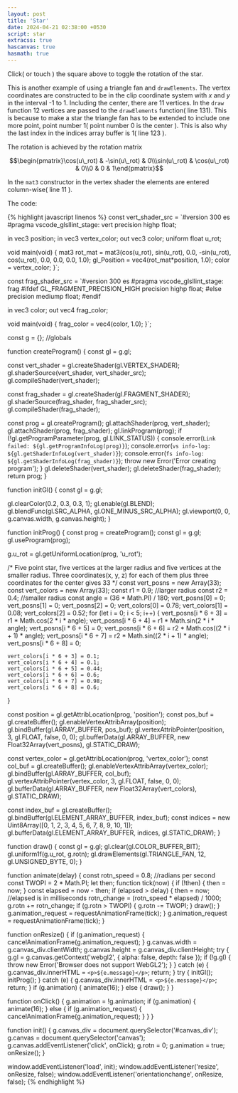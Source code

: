 ```yaml
---
layout: post
title: 'Star'
date: 2024-04-21 02:38:00 +0530
script: star
extracss: true
hascanvas: true
hasmath: true
---
```


Click( or touch ) the square above to toggle the rotation of the star.

This is another example of using a triangle fan and `drawElements`. The vertex coordinates are constructed to be in the clip coordinate system with $x$ and $y$ in the interval -1 to 1. Including the center, there are 11 vertices. In the `draw` function 12 vertices are passed to the `drawElements` function( line 131). This is because to make a star the triangle fan has to be extended to include one more point, point number 1( point number 0 is the center ). This is also why the last index in the indices array buffer is 1( line 123 ).

The rotation is achieved by the rotation matrix

$$\begin{pmatrix}\cos(u\_rot) & -\sin(u\_rot) & 0\\\sin(u\_rot) & \cos(u\_rot) & 0\\0 & 0 & 1\end{pmatrix}$$

In the `mat3` constructor in the vertex shader the elements are entered column-wise( line 11 ).

The code:

{% highlight javascript linenos %}
const vert_shader_src = `#version 300 es
#pragma vscode_glsllint_stage: vert
precision highp float;

in vec3 position;
in vec3 vertex_color;
out vec3 color;
uniform float u_rot;

void main(void) {
  mat3 rot_mat = mat3(cos(u_rot), sin(u_rot), 0.0, -sin(u_rot), cos(u_rot), 0.0, 0.0, 0.0, 1.0);
  gl_Position = vec4(rot_mat*position, 1.0);
  color = vertex_color;
}`;

const frag_shader_src = `#version 300 es
#pragma vscode_glsllint_stage: frag
#ifdef GL_FRAGMENT_PRECISION_HIGH
  precision highp float;
#else
  precision mediump float;
#endif

in vec3 color;
out vec4 frag_color;

void main(void) {
  frag_color = vec4(color, 1.0);
}`;

const g = {}; //globals

function createProgram() {
  const gl = g.gl;

  const vert_shader = gl.createShader(gl.VERTEX_SHADER);
  gl.shaderSource(vert_shader, vert_shader_src);
  gl.compileShader(vert_shader);

  const frag_shader = gl.createShader(gl.FRAGMENT_SHADER);
  gl.shaderSource(frag_shader, frag_shader_src);
  gl.compileShader(frag_shader);

  const prog = gl.createProgram();
  gl.attachShader(prog, vert_shader);
  gl.attachShader(prog, frag_shader);
  gl.linkProgram(prog);
  if (!gl.getProgramParameter(prog, gl.LINK_STATUS)) {
    console.error(`Link failed: ${gl.getProgramInfoLog(prog)}`);
    console.error(`vs info-log: ${gl.getShaderInfoLog(vert_shader)}`);
    console.error(`fs info-log: ${gl.getShaderInfoLog(frag_shader)}`);
    throw new Error('Error creating program');
  }
  gl.deleteShader(vert_shader);
  gl.deleteShader(frag_shader);
  return prog;
}

function initGl() {
  const gl = g.gl;

  gl.clearColor(0.2, 0.3, 0.3, 1);
  gl.enable(gl.BLEND);
  gl.blendFunc(gl.SRC_ALPHA, gl.ONE_MINUS_SRC_ALPHA);
  gl.viewport(0, 0, g.canvas.width, g.canvas.height);
}

function initProg() {
  const prog = createProgram();
  const gl = g.gl;
  gl.useProgram(prog);

  g.u_rot = gl.getUniformLocation(prog, 'u_rot');

  /*
  Five point star, five vertices at the larger radius
  and five vertices at the smaller radius. Three coordinates(x, y, z) for
  each of them plus three coordinates for the center gives 33
  */
  const vert_posns = new Array(33);
  const vert_colors = new Array(33);
  const r1 = 0.9; //larger radius
  const r2 = 0.4; //smaller radius
  const angle = (36 * Math.PI) / 180;
  vert_posns[0] = 0;
  vert_posns[1] = 0;
  vert_posns[2] = 0;
  vert_colors[0] = 0.78;
  vert_colors[1] = 0.08;
  vert_colors[2] = 0.52;
  for (let i = 0; i < 5; i++) {
    vert_posns[i * 6 + 3] = r1 * Math.cos(2 * i * angle);
    vert_posns[i * 6 + 4] = r1 * Math.sin(2 * i * angle);
    vert_posns[i * 6 + 5] = 0;
    vert_posns[i * 6 + 6] = r2 * Math.cos((2 * i + 1) * angle);
    vert_posns[i * 6 + 7] = r2 * Math.sin((2 * i + 1) * angle);
    vert_posns[i * 6 + 8] = 0;

    vert_colors[i * 6 + 3] = 0.1;
    vert_colors[i * 6 + 4] = 0.1;
    vert_colors[i * 6 + 5] = 0.44;
    vert_colors[i * 6 + 6] = 0.6;
    vert_colors[i * 6 + 7] = 0.98;
    vert_colors[i * 6 + 8] = 0.6;
  }

  const position = gl.getAttribLocation(prog, 'position');
  const pos_buf = gl.createBuffer();
  gl.enableVertexAttribArray(position);
  gl.bindBuffer(gl.ARRAY_BUFFER, pos_buf);
  gl.vertexAttribPointer(position, 3, gl.FLOAT, false, 0, 0);
  gl.bufferData(gl.ARRAY_BUFFER, new Float32Array(vert_posns), gl.STATIC_DRAW);

  const vertex_color = gl.getAttribLocation(prog, 'vertex_color');
  const col_buf = gl.createBuffer();
  gl.enableVertexAttribArray(vertex_color);
  gl.bindBuffer(gl.ARRAY_BUFFER, col_buf);
  gl.vertexAttribPointer(vertex_color, 3, gl.FLOAT, false, 0, 0);
  gl.bufferData(gl.ARRAY_BUFFER, new Float32Array(vert_colors), gl.STATIC_DRAW);

  const index_buf = gl.createBuffer();
  gl.bindBuffer(gl.ELEMENT_ARRAY_BUFFER, index_buf);
  const indices = new Uint8Array([0, 1, 2, 3, 4, 5, 6, 7, 8, 9, 10, 1]);
  gl.bufferData(gl.ELEMENT_ARRAY_BUFFER, indices, gl.STATIC_DRAW);
}

function draw() {
  const gl = g.gl;
  gl.clear(gl.COLOR_BUFFER_BIT);
  gl.uniform1f(g.u_rot, g.rotn);
  gl.drawElements(gl.TRIANGLE_FAN, 12, gl.UNSIGNED_BYTE, 0);
}

function animate(delay) {
  const rotn_speed = 0.8; //radians per second
  const TWOPI = 2 * Math.PI;
  let then;
  function tick(now) {
    if (!then) {
      then = now;
    }
    const elapsed = now - then;
    if (elapsed > delay) {
      then = now;
      //elapsed is in milliseconds
      rotn_change = (rotn_speed * elapsed) / 1000;
      g.rotn += rotn_change;
      if (g.rotn > TWOPI) {
        g.rotn -= TWOPI;
      }
      draw();
    }
    g.animation_request = requestAnimationFrame(tick);
  }
  g.animation_request = requestAnimationFrame(tick);
}

function onResize() {
  if (g.animation_request) {
    cancelAnimationFrame(g.animation_request);
  }
  g.canvas.width = g.canvas_div.clientWidth;
  g.canvas.height = g.canvas_div.clientHeight;
  try {
    g.gl = g.canvas.getContext('webgl2', { alpha: false, depth: false });
    if (!g.gl) {
      throw new Error('Browser does not support WebGL2');
    }
  } catch (e) {
    g.canvas_div.innerHTML = `<p>${e.message}</p>`;
    return;
  }
  try {
    initGl();
    initProg();
  } catch (e) {
    g.canvas_div.innerHTML = `<p>${e.message}</p>`;
    return;
  }
  if (g.animation) {
    animate(16);
  } else {
    draw();
  }
}

function onClick() {
  g.animation = !g.animation;
  if (g.animation) {
    animate(16);
  } else {
    if (g.animation_request) {
      cancelAnimationFrame(g.animation_request);
    }
  }
}

function init() {
  g.canvas_div = document.querySelector('#canvas_div');
  g.canvas = document.querySelector('canvas');
  g.canvas.addEventListener('click', onClick);
  g.rotn = 0;
  g.animation = true;
  onResize();
}

window.addEventListener('load', init);
window.addEventListener('resize', onResize, false);
window.addEventListener('orientationchange', onResize, false);
{% endhighlight %}
